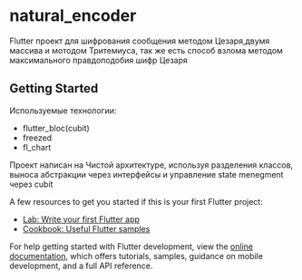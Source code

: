# natural_encoder

Flutter проект для шифрования сообщения методом Цезаря,двумя массива и мотодом Тритемиуса, так же есть способ взлома методом максимального правдоподобия шифр Цезаря

## Getting Started

Используемые технологии:
 - flutter_bloc(cubit)
 - freezed
 - fl_chart

Проект написан на Чистой архитектуре, используя разделения классов, выноса абстракции через интерфейсы и управление state menegment через cubit

A few resources to get you started if this is your first Flutter project:

- [Lab: Write your first Flutter app](https://docs.flutter.dev/get-started/codelab)
- [Cookbook: Useful Flutter samples](https://docs.flutter.dev/cookbook)

For help getting started with Flutter development, view the
[online documentation](https://docs.flutter.dev/), which offers tutorials,
samples, guidance on mobile development, and a full API reference.
